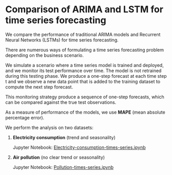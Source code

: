 # Comparison of ARIMA and LSTM for time series forecasting

We compare the performance of traditional ARIMA models and Recurrent Neural Networks (LSTMs) for time series forecasting.

There are numerous ways of formulating a time series forecasting problem depending on the business scenario.

We simulate a scenario where a time series model is trained and deployed, and we monitor its test performance over time. 
The model is not retrained during this testing phase.
We produce a one-step forecast at each time step t and we observe a new data point that is added to the training dataset to compute the next step forecast.

This monitoring strategy produce a sequence of one-step forecasts, which can be compared against the true test observations. 

As a measure of performance of the models, we use **MAPE** (mean absolute percentage error). 

We perform the analysis on two datasets:

1. **Electricity consumption** (trend and seasonality)

    Jupyter Notebook: [Electricity-consumption-times-series.ipynb](https://github.com/jankova/Time-Series-ARIMA-vs-LSTM/blob/main/Electricity-consumption-times-series.ipynb)


2. **Air pollution** (no clear trend or seasonality)

    Jupyter Notebook: [Pollution-times-series.ipynb](https://github.com/jankova/Time-Series-ARIMA-vs-LSTM/blob/main/Pollution-times-series.ipynb)



